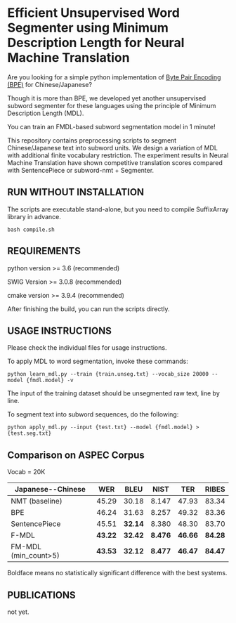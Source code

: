 Efficient Unsupervised Word Segmenter using Minimum Description Length for Neural Machine Translation
=======
Are you looking for a simple python implementation of [Byte Pair Encoding (BPE)](https://github.com/rsennrich/subword-nmt.git) for Chinese/Japanese? 

Though it is more than BPE, we developed yet another unsupervised subword segmenter for these languages using the principle of Minimum Description Length (MDL).

You can train an FMDL-based subword segmentation model in 1 minute!

This repository contains preprocessing scripts to segment Chinese/Japanese text into subword
units. We design a variation of MDL with additional finite vocabulary restriction. The experiment results in Neural Machine Translation have shown competitive translation scores compared with SentencePiece or subword-nmt + Segmenter.

RUN WITHOUT INSTALLATION
------------
The scripts are executable stand-alone, but you need to compile SuffixArray library in advance.
    
    bash compile.sh

REQUIREMENTS
------------

python version >= 3.6 (recommended)

SWIG Version >= 3.0.8 (recommended)

cmake version >= 3.9.4 (recommended)



After finishing the build, you can run the scripts directly.

USAGE INSTRUCTIONS
------------------
Please check the individual files for usage instructions.

To apply MDL to word segmentation, invoke these commands:

    python learn_mdl.py --train {train.unseg.txt} --vocab_size 20000 --model {fmdl.model} -v

The input of the training dataset should be unsegmented raw text, line by line.

To segment text into subword sequences, do the following:

    python apply_mdl.py --input {test.txt} --model {fmdl.model} > {test.seg.txt}


Comparison on ASPEC Corpus 
------------
Vocab = 20K

| Japanese--Chinese| WER   | BLEU  | NIST  | TER   | RIBES |
| -----------------| ------| ------| ------| ------| ------|
| NMT (baseline)   | 45.29 | 30.18 | 8.147 | 47.93 | 83.34 |
| BPE              | 46.24 | 31.63 | 8.257 | 49.32 | 83.36 |
| SentencePiece    | 45.51| **32.14** | 8.380 | 48.30 | 83.70 |
| F-MDL            | **43.22**| **32.42** | **8.476** | **46.66** | **84.28** |
| FM-MDL (min_count>5)   | **43.53**| **32.12** | **8.477** | **46.47** | **84.47** |

Boldface means no statistically significant difference with the best systems.

PUBLICATIONS
------------

not yet.


